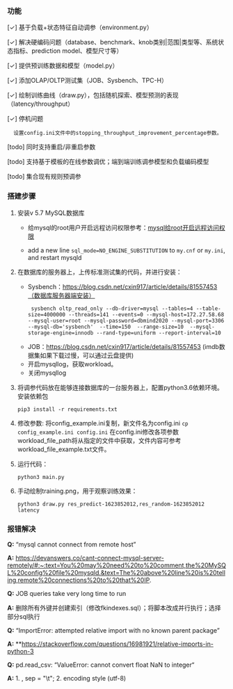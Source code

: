 ### 功能

[✓] 基于负载+状态特征自动调参（environment.py）

[✓] 解决硬编码问题（database、benchmark、knob类别|范围|类型等、系统状态指标、prediction model、模型尺寸等）

[✓] 提供预训练数据和模型（model.py）

[✓] 添加OLAP/OLTP测试集（JOB、Sysbench、TPC-H）

[✓] 绘制训练曲线（draw.py），包括随机探索、模型预测的表现（latency/throughput）

[✓] 停机问题
   
      设置config.ini文件中的stopping_throughput_improvement_percentage参数。

[todo] 同时支持重启/非重启参数

[todo] 支持基于模板的在线参数调优；端到端训练调参模型和负载编码模型

[todo] 集合现有规则预调参


### 搭建步骤

1. 安装v 5.7 MySQL数据库

   * 给mysql的root用户开启远程访问权限参考：[mysql给root开启远程访问权限](https://www.cnblogs.com/goxcheer/p/8797377.html)

   * add a new line `sql_mode=NO_ENGINE_SUBSTITUTION` to `my.cnf` or `my.ini`, and restart mysqld

2. 在数据库的服务器上，上传标准测试集的代码，并进行安装：
   * Sysbench：https://blog.csdn.net/cxin917/article/details/81557453（数据库服务器端安装）
     ```
      sysbench oltp_read_only --db-driver=mysql --tables=4 --table-size=4000000 --threads=141 --events=0 --mysql-host=172.27.58.68 --mysql-user=root --mysql-password=dbmind2020 --mysql-port=3306 --mysql-db='sysbench'  --time=150  --range-size=10  --mysql-storage-engine=innodb --rand-type=uniform --report-interval=10
     ```
   * JOB：https://blog.csdn.net/cxin917/article/details/81557453 (imdb数据集如果下载过慢，可以通过云盘提供)
   * 开启mysqllog，获取workload。
   * 关闭mysqllog
3. 将调参代码放在能够连接数据库的一台服务器上，配置python3.6依赖环境。安装依赖包
   ```
   pip3 install -r requirements.txt
   ```
4. 修改参数:
   将config_example.ini复制，新文件名为config.ini
   `
      cp config_example.ini config.ini
   `
   在config.ini修改各项参数
   workload_file_path将从指定的文件中获取，文件内容可参考workload_file_example.txt文件。

5. 运行代码：

   ```
   python3 main.py
   ```

6. 手动绘制training.png，用于观察训练效果：
   
   ```
   python3 draw.py res_predict-1623852012,res_random-1623852012 latency
   ```


### 报错解决

**Q:** “mysql cannot connect from remote host”

**A:** https://devanswers.co/cant-connect-mysql-server-remotely/#:~:text=You%20may%20need%20to%20comment,the%20MySQL%20config%20file%20mysqld.&text=The%20above%20line%20is%20telling,remote%20connections%20to%20that%20IP.

**Q:** JOB queries take very long time to run

**A:** 删除所有外键并创建索引（修改fkindexes.sql）；将脚本改成并行执行；选择部分sql执行

**Q:** “ImportError: attempted relative import with no known parent package”

**A:** **https://stackoverflow.com/questions/16981921/relative-imports-in-python-3

**Q:** pd.read_csv: “ValueError: cannot convert float NaN to integer“

**A:** 1. , sep = "\t"; 2. encoding style (utf-8)
